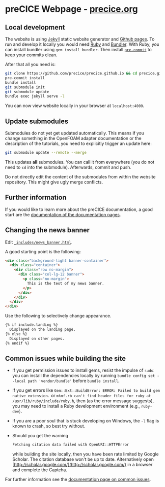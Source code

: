 # preCICE Webpage - [precice.org](https://precice.org/)

## Local development

The website is using [Jekyll](https://jekyllrb.com/) static website generator and [Github pages](https://pages.github.com/).
To run and develop it locally you would need [Ruby](https://www.ruby-lang.org/en/) and [Bundler](https://bundler.io/).
With Ruby, you can install bundler using `gem install bundler`.
Then install [`pre-commit`](https://repology.org/project/python:pre-commit/versions) to keep your commits clean.

After that all you need is:

```bash
git clone https://github.com/precice/precice.github.io && cd precice.github.io
pre-commit install
bundle install
git submodule init
git submodule update
bundle exec jekyll serve -l
```

You can now view website locally in your browser at `localhost:4000`.

## Update submodules

Submodules do not yet get updated automatically. This means if you change something in the OpenFOAM adapter documentation or the description of the tutorials, you need to explicitly trigger an update here:

```bash
git submodule update --remote --merge
```

This updates **all** submodules. You can call it from everywhere (you do not need to `cd` into the submodule).
Afterwards, commit and push.

Do not directly edit the content of the submodules from within the website repository. This might give ugly merge conflicts.

## Further information

If you would like to learn more about the preCICE documentation, a good start are the [documentation of the documentation pages](https://precice.org/docs-meta-overview.html).

## Changing the news banner

Edit [`_includes/news_banner.html`](_includes/news_banner.html).

A good starting point is the following:

```html
<div class="background-light banner-container">
  <div class="container">
    <div class="row no-margin">
      <div class="col-lg-12 banner">
        <p class="no-margin">
          This is the text of my news banner.
        </p>
      </div>
    </div>
  </div>
</div>
```

Use the following to selectively change appearance.

```html
{% if include.landing %}
  Displayed on the landing page.
{% else %}
  Displayed on other pages.
{% endif %}
```

## Common issues while building the site

* If you get permission issues to install gems, resist the impulse of `sudo`: you can install the dependencies locally by running `bundle config set --local path 'vendor/bundle'` before `bundle install`.

* If you get errors like `Gem::Ext::BuildError: ERROR: Failed to build gem native extension.` or `mkmf.rb can't find header files for ruby at /usr/lib/ruby/include/ruby.h`, then (as the error message suggests), you may need to install a Ruby development environment (e.g., `ruby-dev`).

* If you are a poor soul that is stuck developing on Windows, the `-l` flag is known to crash, so best try without.

* Should you get the warning

    ```bash
    Fetching citation data failed with OpenURI::HTTPError
    ```

    while building the site locally, then you have been rate limited by Google Scholar. The citation database won't be up to date. Alternatively open [http://scholar.google.com/](http://scholar.google.com/) in a browser and complete the Captcha.

For further information see the [documentation page on common issues](https://precice.org/docs-meta-common-issues.html).
